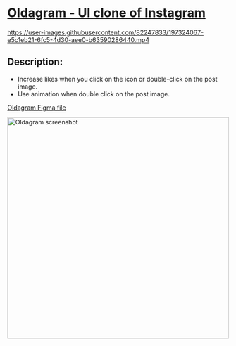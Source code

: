 # [Oldagram - UI clone of Instagram](https://frontendella.github.io/Oldagram---clone-of-Instagram/)


https://user-images.githubusercontent.com/82247833/197324067-e5c1eb21-6fc5-4d30-aee0-b63590286440.mp4


## Description:

 * Increase likes when you click on the icon or double-click on the post image.
 * Use animation when double click on the post image.

[Oldagram Figma file](https://www.figma.com/file/h0MKma9TTWzGOMQ9Ia6ROW/Oldagram?node-id=0%3A1)

[<img  width="503" alt="Oldagram screenshot" src="https://user-images.githubusercontent.com/82247833/196013851-7f91f8a0-ca0a-4af1-a299-d7002dbbac1a.png">](https://frontendella.github.io/Oldagram---clone-of-Instagram/)


